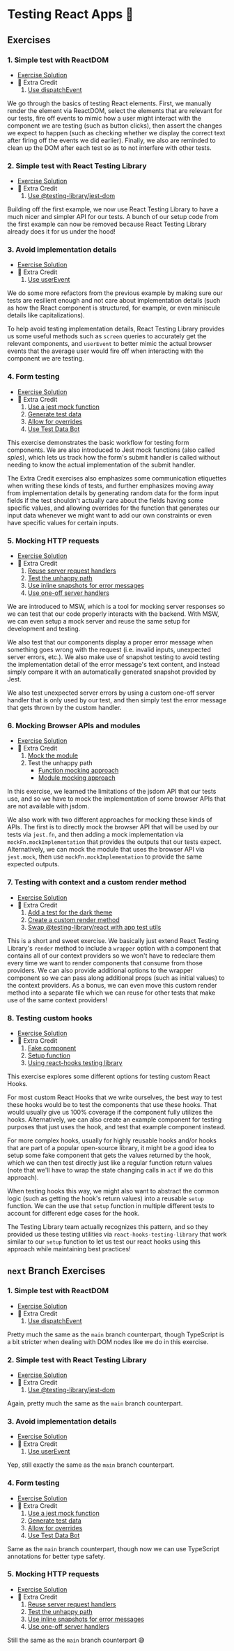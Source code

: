 # Testing React Apps 🧐

## Exercises

### 1. Simple test with ReactDOM

- [Exercise Solution](exercises/01.js)
- 💯 Extra Credit
  1. [Use dispatchEvent](exercises/01.extra-1.js)

We go through the basics of testing React elements. First, we manually render the element via ReactDOM, select the elements that are relevant for our tests, fire off events to mimic how a user might interact with the component we are testing (such as button clicks), then assert the changes we expect to happen (such as checking whether we display the correct text after firing off the events we did earlier). Finally, we also are reminded to clean up the DOM after each test so as to not interfere with other tests.

### 2. Simple test with React Testing Library

- [Exercise Solution](exercises/02.js)
- 💯 Extra Credit
  1. [Use @testing-library/jest-dom](exercises/02.extra-1.js)

Building off the first example, we now use React Testing Library to have a much nicer and simpler API for our tests. A bunch of our setup code from the first example can now be removed because React Testing Library already does it for us under the hood!

### 3. Avoid implementation details

- [Exercise Solution](exercises/03.js)
- 💯 Extra Credit
  1. [Use userEvent](exercises/03.extra-1.js)

We do some more refactors from the previous example by making sure our tests are resilient enough and not care about implementation details (such as how the React component is structured, for example, or even miniscule details like capitalizations).

To help avoid testing implementation details, React Testing Library provides us some useful methods such as `screen` queries to accurately get the relevant components, and `userEvent` to better mimic the actual browser events that the average user would fire off when interacting with the component we are testing.

### 4. Form testing

- [Exercise Solution](exercises/04.js)
- 💯 Extra Credit
  1. [Use a jest mock function](exercises/04.extra-1.js)
  2. [Generate test data](exercises/04.extra-2.js)
  3. [Allow for overrides](exercises/04.extra-3.js)
  4. [Use Test Data Bot](exercises/04.extra-4.js)

This exercise demonstrates the basic workflow for testing form components. We are also introduced to Jest mock functions (also called _spies_), which lets us track how the form's submit handler is called without needing to know the actual implementation of the submit handler.

The Extra Credit exercises also emphasizes some communication etiquettes when writing these kinds of tests, and further emphasizes moving away from implementation details by generating random data for the form input fields if the test shouldn't actually care about the fields having some specific values, and allowing overrides for the function that generates our input data whenever we might want to add our own constraints or even have specific values for certain inputs.

### 5. Mocking HTTP requests

- [Exercise Solution](exercises/05.js)
- 💯 Extra Credit
  1. [Reuse server request handlers](exercises/05.extra-1.js)
  2. [Test the unhappy path](exercises/05.extra-2.js)
  3. [Use inline snapshots for error messages](exercises/05.extra-3.js)
  4. [Use one-off server handlers](exercises/05.extra-4.js)

We are introduced to MSW, which is a tool for mocking server responses so we can test that our code properly interacts with the backend. With MSW, we can even setup a mock server and reuse the same setup for development and testing.

We also test that our components display a proper error message when something goes wrong with the request (i.e. invalid inputs, unexpected server errors, etc.). We also make use of snapshot testing to avoid testing the implementation detail of the error message's text content, and instead simply compare it with an automatically generated snapshot provided by Jest.

We also test unexpected server errors by using a custom one-off server handler that is only used by our test, and then simply test the error message that gets thrown by the custom handler.

### 6. Mocking Browser APIs and modules

- [Exercise Solution](exercises/06.js)
- 💯 Extra Credit
  1. [Mock the module](exercises/06.extra-1.js)
  2. Test the unhappy path
     - [Function mocking approach](exercises/06.extra-2a.js)
     - [Module mocking approach](exercises/06.extra-2b.js)

In this exercise, we learned the limitations of the jsdom API that our tests use, and so we have to mock the implementation of some browser APIs that are not available with jsdom.

We also work with two different approaches for mocking these kinds of APIs. The first is to directly mock the browser API that will be used by our tests via `jest.fn`, and then adding a mock implementation via `mockFn.mockImplementation` that provides the outputs that our tests expect. Alternatively, we can mock the module that uses the browser API via `jest.mock`, then use `mockFn.mockImplementation` to provide the same expected outputs.

### 7. Testing with context and a custom render method

- [Exercise Solution](exercises/07.js)
- 💯 Extra Credit
  1. [Add a test for the dark theme](exercises/07.extra-1.js)
  2. [Create a custom render method](exercises/07.extra-2.js)
  3. [Swap @testing-library/react with app test utils](exercises/07.extra-3.js)

This is a short and sweet exercise. We basically just extend React Testing Library's `render` method to include a `wrapper` option with a component that contains all of our context providers so we won't have to redeclare them every time we want to render components that consume from those providers. We can also provide additional options to the wrapper component so we can pass along additional props (such as initial values) to the context providers. As a bonus, we can even move this custom render method into a separate file which we can reuse for other tests that make use of the same context providers!

### 8. Testing custom hooks

- [Exercise Solution](exercises/08.js)
- 💯 Extra Credit
  1. [Fake component](exercises/08.extra-1.js)
  2. [Setup function](exercises/08.extra-2.js)
  3. [Using react-hooks testing library](exercises/08.extra-3.js)

This exercise explores some different options for testing custom React Hooks.

For most custom React Hooks that we write ourselves, the best way to test these hooks would be to test the components that use these hooks. That would usually give us 100% coverage if the component fully utilizes the hooks. Alternatively, we can also create an example component for testing purposes that just uses the hook, and test that example component instead.

For more complex hooks, usually for highly reusable hooks and/or hooks that are part of a popular open-source library, it might be a good idea to setup some fake component that gets the values returned by the hook, which we can then test directly just like a regular function return values (note that we'll have to wrap the state changing calls in `act` if we do this approach).

When testing hooks this way, we might also want to abstract the common logic (such as getting the hook's return values) into a reusable `setup` function. We can the use that `setup` function in multiple different tests to account for different edge cases for the hook.

The Testing Library team actually recognizes this pattern, and so they provided us these testing utilities via `react-hooks-testing-library` that work similar to our `setup` function to let us test our react hooks using this approach while maintaining best practices!

## `next` Branch Exercises

### 1. Simple test with ReactDOM

- [Exercise Solution](next/01.tsx)
- 💯 Extra Credit
  1. [Use dispatchEvent](next/01.extra-1.tsx)

Pretty much the same as the `main` branch counterpart, though TypeScript is a bit stricter when dealing with DOM nodes like we do in this exercise.

### 2. Simple test with React Testing Library

- [Exercise Solution](next/02.tsx)
- 💯 Extra Credit
  1. [Use @testing-library/jest-dom](next/02.extra-1.tsx)

Again, pretty much the same as the `main` branch counterpart.

### 3. Avoid implementation details

- [Exercise Solution](next/03.tsx)
- 💯 Extra Credit
  1. [Use userEvent](next/03.extra-1.tsx)

Yep, still exactly the same as the `main` branch counterpart.

### 4. Form testing

- [Exercise Solution](next/04.tsx)
- 💯 Extra Credit
  1. [Use a jest mock function](next/04.extra-1.tsx)
  2. [Generate test data](next/04.extra-2.tsx)
  3. [Allow for overrides](next/04.extra-3.tsx)
  4. [Use Test Data Bot](next/04.extra-4.tsx)

Same as the `main` branch counterpart, though now we can use TypeScript annotations for better type safety.

### 5. Mocking HTTP requests

- [Exercise Solution](next/05.tsx)
- 💯 Extra Credit
  1. [Reuse server request handlers](next/05.extra-1.tsx)
  2. [Test the unhappy path](next/05.extra-2.tsx)
  3. [Use inline snapshots for error messages](next/05.extra-3.tsx)
  4. [Use one-off server handlers](next/05.extra-4.tsx)

Still the same as the `main` branch counterpart 😅
